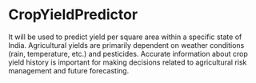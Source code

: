 # CropYieldPredictor
It will be used to predict yield per square area within a specific state of India. Agricultural yields are primarily dependent on weather conditions (rain, temperature, etc.) and pesticides. Accurate information about crop yield history is important for making decisions related to agricultural risk management and future forecasting.

